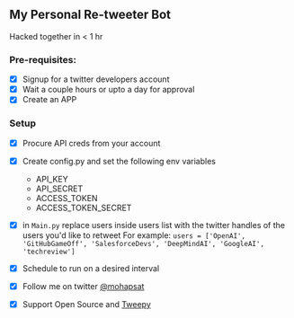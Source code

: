 ## My Personal Re-tweeter Bot

Hacked together in < 1 hr

### Pre-requisites:

- [x] Signup for a twitter developers account
- [x] Wait a couple hours or upto a day for approval
- [x] Create an APP

### Setup
- [x] Procure API creds from your account
-[x] Create config.py and set the following env variables
    - API_KEY
    - API_SECRET
    - ACCESS_TOKEN
    - ACCESS_TOKEN_SECRET
-[x] in `Main.py` replace users inside users list with the twitter handles of the users you'd like to retweet
For example:
`users = ['OpenAI', 'GitHubGameOff', 'SalesforceDevs', 'DeepMindAI', 'GoogleAI', 'techreview']` 

-[x] Schedule to run on a desired interval

- [X] Follow me on twitter [@mohapsat](https://twitter.com/mohapsat)
- [X] Support Open Source and [Tweepy](https://tweepy.readthedocs.io/en/3.7.0/index.html) 
